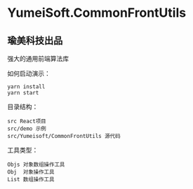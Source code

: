 # YumeiSoft.CommonFrontUtils
## 瑜美科技出品
强大的通用前端算法库

如何启动演示：
```
yarn install
yarn start
```

目录结构：
```
src React项目
src/demo 示例
src/Yumeisoft/CommonFrontUtils 源代码
```

工具类型：
```
Objs 对象数组操作工具
Obj  对象操作工具
List 数组操作工具
```